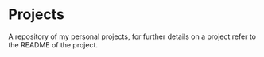 # Projects
A repository of my personal projects, for further details on a project refer to the README of the project.
